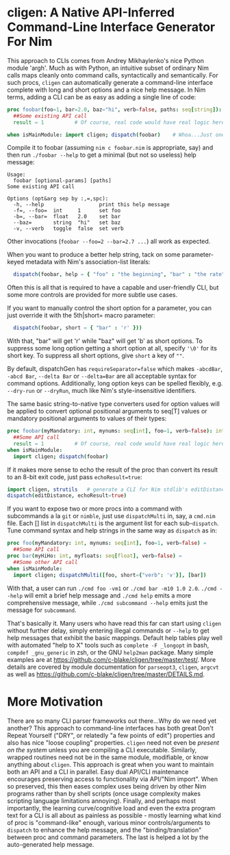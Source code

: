 cligen: A Native API-Inferred Command-Line Interface Generator For Nim
======================================================================
This approach to CLIs comes from Andrey Mikhaylenko's nice Python module 'argh'.
Much as with Python, an intuitive subset of ordinary Nim calls maps cleanly onto
command calls, syntactically and semantically.  For such procs, `cligen` can
automatically generate a command-line interface complete with long and short
options and a nice help message.  In Nim terms, adding a CLI can be as easy as
adding a single line of code:
```nim
proc foobar(foo=1, bar=2.0, baz="hi", verb=false, paths: seq[string]): int =
  ##Some existing API call
  result = 1          # Of course, real code would have real logic here

when isMainModule: import cligen; dispatch(foobar)    # Whoa...Just one line??
```
Compile it to foobar (assuming ``nim c foobar.nim`` is appropriate, say) and
then run ``./foobar --help`` to get a minimal (but not so useless) help message:
```
Usage:
  foobar [optional-params] [paths]
Some existing API call

Options (opt&arg sep by :,=,spc):
  -h, --help                  print this help message
  -f=, --foo=  int     1      set foo
  -b=, --bar=  float   2.0    set bar
  --baz=       string  "hi"   set baz
  -v, --verb   toggle  false  set verb
```
Other invocations (``foobar --foo=2 --bar=2.7 ...``) all work as expected.

When you want to produce a better help string, tack on some parameter-keyed
metadata with Nim's association-list literals:
```nim
  dispatch(foobar, help = { "foo" : "the beginning", "bar" : "the rate" })
```
Often this is all that is required to have a capable and user-friendly CLI,
but some more controls are provided for more subtle use cases.

If you want to manually control the short option for a parameter, you can
just override it with the 5th|short= macro parameter:
```nim
  dispatch(foobar, short = { "bar" : 'r' }))
```
With that, "bar" will get 'r' while "baz" will get 'b' as short options.
To suppress some long option getting a short option at all, specify ``'\0'`` for
its short key.  To suppress all short options, give ``short`` a key of ``""``.

By default, dispatchGen has ``requireSeparator=false`` which makes ``-abcdBar``,
``-abcd Bar``, ``--delta Bar`` or ``--delta=Bar`` are all acceptable syntax for
command options.  Additionally, long option keys can be spelled flexibly, e.g.
``--dry-run`` or ``--dryRun``, much like Nim's style-insensitive identifiers.

The same basic string-to-native type converters used for option values will be
applied to convert optional positional arguments to seq[T] values or mandatory
positional arguments to values of their types:
```nim
proc foobar(myMandatory: int, mynums: seq[int], foo=1, verb=false): int =
  ##Some API call
  result = 1          # Of course, real code would have real logic here
when isMainModule:
  import cligen; dispatch(foobar)
```

If it makes more sense to echo the result of the proc than convert its result to
an 8-bit exit code, just pass ``echoResult=true``:
```nim
import cligen, strutils   # generate a CLI for Nim stdlib's editDistance
dispatch(editDistance, echoResult=true)
```

If you want to expose two or more procs into a command with subcommands a la
`git` or `nimble`, just use `dispatchMulti` in, say, a `cmd.nim` file.  Each []
list in `dispatchMulti` is the argument list for each sub-`dispatch`.  Tune
command syntax and help strings in the same way as ``dispatch`` as in:
```nim
proc foo(myMandatory: int, mynums: seq[int], foo=1, verb=false) =
  ##Some API call
proc bar(myHiHo: int, myfloats: seq[float], verb=false) =
  ##Some other API call
when isMainModule:
  import cligen; dispatchMulti([foo, short={"verb": 'v'}], [bar])
```
With that, a user can run ``./cmd foo -vm1`` or ``./cmd bar -m10 1.0 2.0``.
``./cmd --help`` will emit a brief help message and ``./cmd help`` emits a more
comprehensive message, while ``./cmd subcommand --help`` emits just the message
for ``subcommand``.

That's basically it.  Many users who have read this far can start using `cligen`
without further delay, simply entering illegal commands or `--help` to get help
messages that exhibit the basic mappings.  Default help tables play well with
automated "help to X" tools such as ``complete -F _longopt`` in bash, ``compdef
_gnu_generic`` in zsh, or the GNU ``help2man`` package.  Many simple examples
are at https://github.com/c-blake/cligen/tree/master/test/.  More details are
covered by module documentation for ``parseopt3``, ``cligen``, ``argcvt`` as
well as https://github.com/c-blake/cligen/tree/master/DETAILS.md.

More Motivation
===============
There are so many CLI parser frameworks out there...Why do we need yet another?
This approach to command-line interfaces has both great Don't Repeat Yourself
("DRY", or relatedly "a few points of edit") properties and also has nice
"loose coupling" properties.  `cligen` need not even be *present on the system*
unless you are compiling a CLI executable.  Similarly, wrapped routines need
not be in the same module, modifiable, or know anything about `cligen`.  This
approach is great when you want to maintain both an API and a CLI in parallel.
Easy dual API/CLI maintenance encourages preserving access to functionality
via API/"Nim import".  When so preserved, this then eases complex uses being
driven by other Nim programs rather than by shell scripts (once usage complexity
makes scripting language limitations annoying).  Finally, and perhaps most
importantly, the learning curve/cognitive load and even the extra program text
for a CLI is all about as painless as possible - mostly learning what kind of
proc is "command-like" enough, various minor controls/arguments to `dispatch` to
enhance the help message, and the "binding/translation" between proc and command
parameters.  The last is helped a lot by the auto-generated help message.
